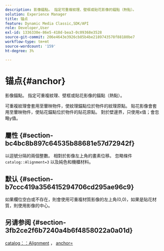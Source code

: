 ```yaml
---
description: 影像錨點。 指定可重複紋理、壁框或貼花影像的錨點（熱點）。
solution: Experience Manager
title: 锚点
feature: Dynamic Media Classic,SDK/API
role: Developer,User
exl-id: 1336330e-86e5-418d-bea3-0c09368e3528
source-git-commit: 206e4643e3926cb85b4be2189743578f88180be7
workflow-type: tm+mt
source-wordcount: '159'
ht-degree: 3%

---
```


# 锚点{#anchor}

影像錨點。 指定可重複紋理、壁框或貼花影像的錨點（熱點）。

可重複紋理會套用至暈映物件，使紋理錨點位於物件的紋理原點。 貼花影像會套用至暈映物件，使貼花錨點位於物件的貼花原點。 對於壁邊界，只使用x值；會忽略y值。

## 屬性 {#section-bc4bc8b897c64535b88681e57d72942f}

以逗號分隔的兩個整數。 相對於影像左上角的畫素位移。 忽略條件 `catalog::Alignment=3` 以及純色和機櫃材料。

## 默认 {#section-b7ccc419a356415294706cd295ae96c9}

如果欄位空白或不存在，則會使用可重複材質影像的左上角(0,0)，如果是貼花材質，則使用影像的中心。

## 另请参阅 {#section-3fb2ce2f6b7240a4b6f4858022a0a01d}

[catalog：：Alignment](../../../../../ir-api/material-cat/image-rendering-api-ref/c-ir-material-catalog/c-ir-material-data-reference/r-ir-alignment.md#reference-e52152e8dc244d0aa13b40c615d0f399) ， [anchor=](../../../../../ir-api/http-protocol/image-rendering-api-ref/c-ir-http-protocol-ref/c-ir-http-protocol-command-reference/r-ir-http-anchor.md#reference-d53923d785c9442997dc7f2199524c26)
